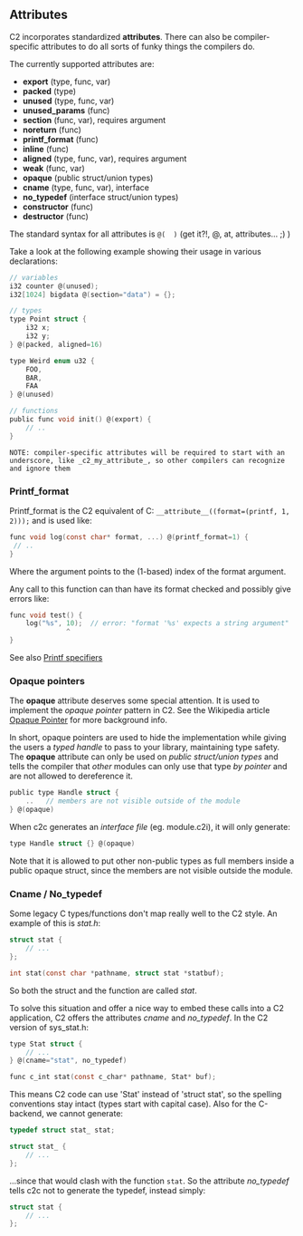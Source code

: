 ## Attributes

C2 incorporates standardized __attributes__. There can also be compiler-specific attributes
to do all sorts of funky things the compilers do.

The currently supported attributes are:

* __export__ (type, func, var)
* __packed__ (type)
* __unused__ (type, func, var)
* __unused_params__ (func)
* __section__ (func, var), requires argument
* __noreturn__ (func)
* __printf_format__ (func)
* __inline__ (func)
* __aligned__ (type, func, var), requires argument
* __weak__ (func, var)
* __opaque__ (public struct/union types)
* __cname__ (type, func, var), interface
* __no_typedef__ (interface struct/union types)
* __constructor__ (func)
* __destructor__ (func)

The standard syntax for all attributes is `@(  )`  (get it?!, @, at, attributes... ;) )

Take a look at the following example showing their usage in various declarations:

```c
// variables
i32 counter @(unused);
i32[1024] bigdata @(section="data") = {};

// types
type Point struct {
    i32 x;
    i32 y;
} @(packed, aligned=16)

type Weird enum u32 {
    FOO,
    BAR,
    FAA
} @(unused)

// functions
public func void init() @(export) {
    // ..
}
```

`NOTE: compiler-specific attributes will be required to start with an underscore,
like _c2_my_attribute_, so other compilers can recognize and ignore them`

### Printf_format

Printf_format is the C2 equivalent of C:
```__attribute__((format=(printf, 1, 2)));``` and is used like:

```c
func void log(const char* format, ...) @(printf_format=1) {
 // ..
}

```

Where the argument points to the (1-based) index of the format argument.

Any call to this function can than have its format checked and possibly give errors like:

```c
func void test() {
    log("%s", 10);  // error: "format '%s' expects a string argument"
              ^
}

```

See also [Printf specifiers](../language/printf_specifiers/)


### Opaque pointers

The __opaque__ attribute deserves some special attention. It is used to implement
the *opaque pointer* pattern in C2. See the Wikipedia article
[Opaque Pointer](https://en.wikipedia.org/wiki/Opaque_pointer) for more background info.

In short, opaque pointers are used to hide the implementation while giving the users
a *typed handle* to
pass to your library, maintaining type safety. The __opaque__ attribute can only
be used on *public struct/union types* and tells the compiler that *other*
modules can only use that type *by pointer* and are not allowed to dereference it.

```c
public type Handle struct {
    ..   // members are not visible outside of the module
} @(opaque)
```

When c2c generates an *interface file* (eg. module.c2i), it will only generate:
```c
type Handle struct {} @(opaque)
```

Note that it is allowed to put other non-public types as full members inside
a public opaque struct, since the members are not visible outside the module.


### Cname / No\_typedef
Some legacy C types/functions don't map really well to the C2 style. An example
of this is _stat.h_:

```c
struct stat {
    // ...
};

int stat(const char *pathname, struct stat *statbuf);
```

So both the struct and the function are called _stat_.

To solve this situation and offer a nice way to embed these calls into a C2 application,
C2 offers the attributes *cname* and *no_typedef*. In the C2 version of sys\_stat.h:

```c
type Stat struct {
    // ...
} @(cname="stat", no_typedef)

func c_int stat(const c_char* pathname, Stat* buf);
```

This means C2 code can use 'Stat' instead of 'struct stat', so the spelling conventions
stay intact (types start with capital case). Also for the C-backend, we cannot generate:
```c
typedef struct stat_ stat;

struct stat_ {
    // ...
};
```
...since that would clash with the function `stat`. So the attribute *no_typedef* tells c2c not
to generate the typedef, instead simply:
```c
struct stat {
    // ...
};
```

